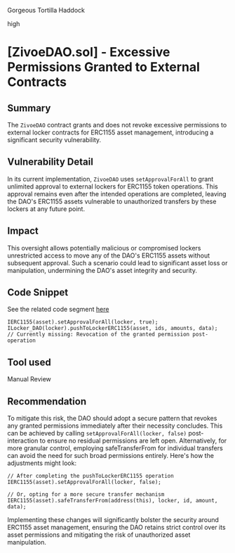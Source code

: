 Gorgeous Tortilla Haddock

high

# [ZivoeDAO.sol] - Excessive Permissions Granted to External Contracts

## Summary
The `ZivoeDAO` contract grants and does not revoke excessive permissions to external locker contracts for ERC1155 asset management, introducing a significant security vulnerability.

## Vulnerability Detail
In its current implementation, `ZivoeDAO` uses `setApprovalForAll` to grant unlimited approval to external lockers for ERC1155 token operations. This approval remains even after the intended operations are completed, leaving the DAO's ERC1155 assets vulnerable to unauthorized transfers by these lockers at any future point.

## Impact
This oversight allows potentially malicious or compromised lockers unrestricted access to move any of the DAO's ERC1155 assets without subsequent approval. Such a scenario could lead to significant asset loss or manipulation, undermining the DAO's asset integrity and security.

## Code Snippet
See the related code segment [here](https://github.com/sherlock-audit/2024-03-zivoe/blob/main/zivoe-core-foundry/src/ZivoeDAO.sol#L442-L443)
```solidity
IERC1155(asset).setApprovalForAll(locker, true);
ILocker_DAO(locker).pushToLockerERC1155(asset, ids, amounts, data);
// Currently missing: Revocation of the granted permission post-operation
```

## Tool used
Manual Review

## Recommendation
To mitigate this risk, the DAO should adopt a secure pattern that revokes any granted permissions immediately after their necessity concludes. This can be achieved by calling `setApprovalForAll(locker, false)` post-interaction to ensure no residual permissions are left open. Alternatively, for more granular control, employing safeTransferFrom for individual transfers can avoid the need for such broad permissions entirely. Here's how the adjustments might look:

```solidity
// After completing the pushToLockerERC1155 operation
IERC1155(asset).setApprovalForAll(locker, false);

// Or, opting for a more secure transfer mechanism
IERC1155(asset).safeTransferFrom(address(this), locker, id, amount, data);
```

Implementing these changes will significantly bolster the security around ERC1155 asset management, ensuring the DAO retains strict control over its asset permissions and mitigating the risk of unauthorized asset manipulation.